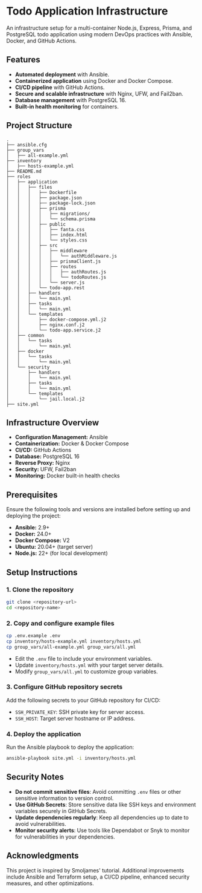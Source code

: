 # Todo Application Infrastructure

An infrastructure setup for a multi-container Node.js, Express, Prisma, and PostgreSQL todo application using modern DevOps practices with Ansible, Docker, and GitHub Actions.

## Features
- **Automated deployment** with Ansible.
- **Containerized application** using Docker and Docker Compose.
- **CI/CD pipeline** with GitHub Actions.
- **Secure and scalable infrastructure** with Nginx, UFW, and Fail2ban.
- **Database management** with PostgreSQL 16.
- **Built-in health monitoring** for containers.

## Project Structure
```
.
├── ansible.cfg
├── group_vars
│   ├── all-example.yml
├── inventory
│   ├── hosts-example.yml
├── README.md
├── roles
│   ├── application
│   │   ├── files
│   │   │   ├── Dockerfile
│   │   │   ├── package.json
│   │   │   ├── package-lock.json
│   │   │   ├── prisma
│   │   │   │   ├── migrations/
│   │   │   │   └── schema.prisma
│   │   │   ├── public
│   │   │   │   ├── fanta.css
│   │   │   │   ├── index.html
│   │   │   │   └── styles.css
│   │   │   ├── src
│   │   │   │   ├── middleware
│   │   │   │   │   └── authMiddleware.js
│   │   │   │   ├── prismaClient.js
│   │   │   │   ├── routes
│   │   │   │   │   ├── authRoutes.js
│   │   │   │   │   └── todoRoutes.js
│   │   │   │   └── server.js
│   │   │   └── todo-app.rest
│   │   ├── handlers
│   │   │   └── main.yml
│   │   ├── tasks
│   │   │   └── main.yml
│   │   └── templates
│   │       ├── docker-compose.yml.j2
│   │       ├── nginx.conf.j2
│   │       └── todo-app.service.j2
│   ├── common
│   │   └── tasks
│   │       └── main.yml
│   ├── docker
│   │   └── tasks
│   │       └── main.yml
│   └── security
│       ├── handlers
│       │   └── main.yml
│       ├── tasks
│       │   └── main.yml
│       └── templates
│           └── jail.local.j2
├── site.yml
```

## Infrastructure Overview
- **Configuration Management:** Ansible
- **Containerization:** Docker & Docker Compose
- **CI/CD:** GitHub Actions
- **Database:** PostgreSQL 16
- **Reverse Proxy:** Nginx
- **Security:** UFW, Fail2ban
- **Monitoring:** Docker built-in health checks

## Prerequisites
Ensure the following tools and versions are installed before setting up and deploying the project:
- **Ansible:** 2.9+
- **Docker:** 24.0+
- **Docker Compose:** V2
- **Ubuntu:** 20.04+ (target server)
- **Node.js:** 22+ (for local development)

## Setup Instructions
### 1. Clone the repository
```sh
git clone <repository-url>
cd <repository-name>
```

### 2. Copy and configure example files
```sh
cp .env.example .env
cp inventory/hosts-example.yml inventory/hosts.yml
cp group_vars/all-example.yml group_vars/all.yml
```
- Edit the `.env` file to include your environment variables.
- Update `inventory/hosts.yml` with your target server details.
- Modify `group_vars/all.yml` to customize group variables.

### 3. Configure GitHub repository secrets
Add the following secrets to your GitHub repository for CI/CD:
- `SSH_PRIVATE_KEY`: SSH private key for server access.
- `SSH_HOST`: Target server hostname or IP address.

### 4. Deploy the application
Run the Ansible playbook to deploy the application:
```sh
ansible-playbook site.yml -i inventory/hosts.yml
```

## Security Notes
- **Do not commit sensitive files**: Avoid committing `.env` files or other sensitive information to version control.
- **Use GitHub Secrets**: Store sensitive data like SSH keys and environment variables securely in GitHub Secrets.
- **Update dependencies regularly**: Keep all dependencies up to date to avoid vulnerabilities.
- **Monitor security alerts**: Use tools like Dependabot or Snyk to monitor for vulnerabilities in your dependencies.

## Acknowledgments
This project is inspired by Smoljames' tutorial. Additional improvements include Ansible and Terraform setup, a CI/CD pipeline, enhanced security measures, and other optimizations.

